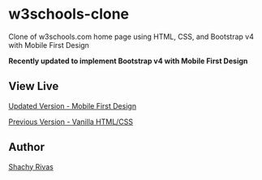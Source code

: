 # w3schools-clone
Clone of w3schools.com home page using HTML, CSS, and Bootstrap v4 with Mobile First Design

****Recently updated to implement Bootstrap v4 with Mobile First Design****

## View Live

[Updated Version - Mobile First Design](http://shachyjr.github.io/w3schools-clone/)

[Previous Version - Vanilla HTML/CSS](original-vanilla)

## Author
[Shachy Rivas](https://github.com/shachyjr)
